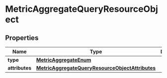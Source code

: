 
# MetricAggregateQueryResourceObject

## Properties
| Name | Type | Description | Notes |
| ------------ | ------------- | ------------- | ------------- |
| **type** | [**MetricAggregateEnum**](MetricAggregateEnum.md) |  |  |
| **attributes** | [**MetricAggregateQueryResourceObjectAttributes**](MetricAggregateQueryResourceObjectAttributes.md) |  |  |



